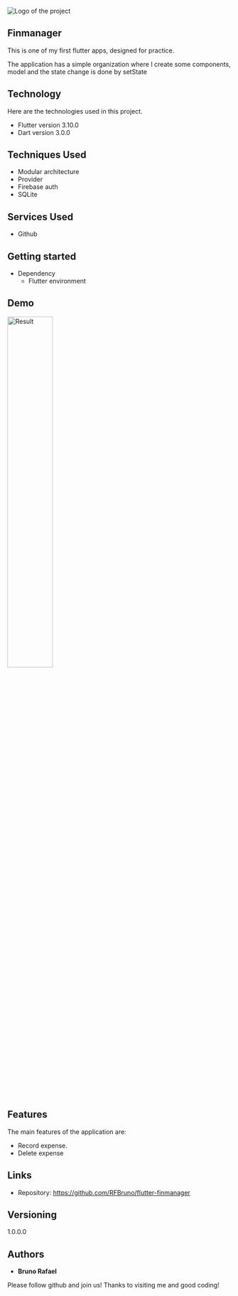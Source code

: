 ![Logo of the project](https://firebasestorage.googleapis.com/v0/b/portfolio-a7442.appspot.com/o/profile%20github%20images%2Fgithubcapa.png?alt=media&token=091ec4e2-aa66-4b89-a768-6c1a026a262e)

## Finmanager

This is one of my first flutter apps, designed for practice.

The application has a simple organization where I create some components, model and the state change is done by setState

## Technology

Here are the technologies used in this project.

- Flutter version 3.10.0
- Dart version 3.0.0

## Techniques Used

- Modular architecture
- Provider
- Firebase auth
- SQLite

## Services Used

- Github

## Getting started

- Dependency
  - Flutter environment

## Demo

<img src="./demo/finManager.gif" alt="Result" width="45%"> <br/>

## Features

The main features of the application are:

- Record expense.
- Delete expense

## Links

- Repository: https://github.com/RFBruno/flutter-finmanager

## Versioning

1.0.0.0

## Authors

- **Bruno Rafael**

Please follow github and join us!
Thanks to visiting me and good coding!
